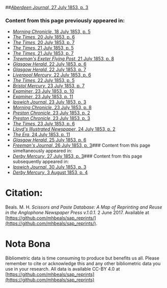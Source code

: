 ##[*Aberdeen Journal*, 27 July 1853, p. 3](https://mhbeals.github.io/sap_html/Aberdeen-Journal/Aberdeen-Journal-27-July-1853-p-3)

### Content from this page previously appeared in:
+ [*Morning Chronicle*, 18 July 1853, p. 5](https://mhbeals.github.io/sap_html/Morning-Chronicle/Morning-Chronicle-18-July-1853-p-5)
+ [*The Times*, 20 July 1853, p. 6](https://mhbeals.github.io/sap_html/The-Times/The-Times-20-July-1853-p-6)
+ [*The Times*, 20 July 1853, p. 7](https://mhbeals.github.io/sap_html/The-Times/The-Times-20-July-1853-p-7)
+ [*The Times*, 21 July 1853, p. 5](https://mhbeals.github.io/sap_html/The-Times/The-Times-21-July-1853-p-5)
+ [*The Times*, 21 July 1853, p. 7](https://mhbeals.github.io/sap_html/The-Times/The-Times-21-July-1853-p-7)
+ [*Trewman's Exeter Flying Post*, 21 July 1853, p. 8](https://mhbeals.github.io/sap_html/Trewman's-Exeter-Flying-Post/Trewman's-Exeter-Flying-Post-21-July-1853-p-8)
+ [*Glasgow Herald*, 22 July 1853, p. 6](https://mhbeals.github.io/sap_html/Glasgow-Herald/Glasgow-Herald-22-July-1853-p-6)
+ [*Glasgow Herald*, 22 July 1853, p. 7](https://mhbeals.github.io/sap_html/Glasgow-Herald/Glasgow-Herald-22-July-1853-p-7)
+ [*Liverpool Mercury*, 22 July 1853, p. 6](https://mhbeals.github.io/sap_html/Liverpool-Mercury/Liverpool-Mercury-22-July-1853-p-6)
+ [*The Times*, 22 July 1853, p. 5](https://mhbeals.github.io/sap_html/The-Times/The-Times-22-July-1853-p-5)
+ [*Bristol Mercury*, 23 July 1853, p. 7](https://mhbeals.github.io/sap_html/Bristol-Mercury/Bristol-Mercury-23-July-1853-p-7)
+ [*Examiner*, 23 July 1853, p. 10](https://mhbeals.github.io/sap_html/Examiner/Examiner-23-July-1853-p-10)
+ [*Examiner*, 23 July 1853, p. 11](https://mhbeals.github.io/sap_html/Examiner/Examiner-23-July-1853-p-11)
+ [*Ipswich Journal*, 23 July 1853, p. 3](https://mhbeals.github.io/sap_html/Ipswich-Journal/Ipswich-Journal-23-July-1853-p-3)
+ [*Morning Chronicle*, 23 July 1853, p. 8](https://mhbeals.github.io/sap_html/Morning-Chronicle/Morning-Chronicle-23-July-1853-p-8)
+ [*Preston Chronicle*, 23 July 1853, p. 2](https://mhbeals.github.io/sap_html/Preston-Chronicle/Preston-Chronicle-23-July-1853-p-2)
+ [*Preston Chronicle*, 23 July 1853, p. 3](https://mhbeals.github.io/sap_html/Preston-Chronicle/Preston-Chronicle-23-July-1853-p-3)
+ [*The Times*, 23 July 1853, p. 6](https://mhbeals.github.io/sap_html/The-Times/The-Times-23-July-1853-p-6)
+ [*Lloyd's Illustrated Newspaper*, 24 July 1853, p. 2](https://mhbeals.github.io/sap_html/Lloyd's-Illustrated-Newspaper/Lloyd's-Illustrated-Newspaper-24-July-1853-p-2)
+ [*The Era*, 24 July 1853, p. 11](https://mhbeals.github.io/sap_html/The-Era/The-Era-24-July-1853-p-11)
+ [*Glasgow Herald*, 25 July 1853, p. 6](https://mhbeals.github.io/sap_html/Glasgow-Herald/Glasgow-Herald-25-July-1853-p-6)
+ [*Freeman's Journal*, 26 July 1853, p. 3](https://mhbeals.github.io/sap_html/Freeman's-Journal/Freeman's-Journal-26-July-1853-p-3)### Content from this page simeltaneously appeared in:
+ [*Derby Mercury*, 27 July 1853, p. 3](https://mhbeals.github.io/sap_html/Derby-Mercury/Derby-Mercury-27-July-1853-p-3)### Content from this page subsequently appeared in:
+ [*Ipswich Journal*, 30 July 1853, p. 3](https://mhbeals.github.io/sap_html/Ipswich-Journal/Ipswich-Journal-30-July-1853-p-3)
+ [*Derby Mercury*, 3 August 1853, p. 4](https://mhbeals.github.io/sap_html/Derby-Mercury/Derby-Mercury-3-August-1853-p-4)
                    
# Citation: 

Beals. M. H. *Scissors and Paste Database: A Map of Reprinting and Reuse in the Anglophone Newspaper Press v.1.0.1.* 2 June 2017. Available at [https://github.com/mhbeals/sap_reprints/](https://github.com/mhbeals/sap_reprints/). 
                    
# Nota Bona

Bibliometric data is time consuming to produce but benefits us all. Please remember to cite or acknowledge this and any other bibliometric data you use in your research. All data is available CC-BY 4.0 at [https://github.com/mhbeals/sap_reprints](https://github.com/mhbeals/sap_reprints)